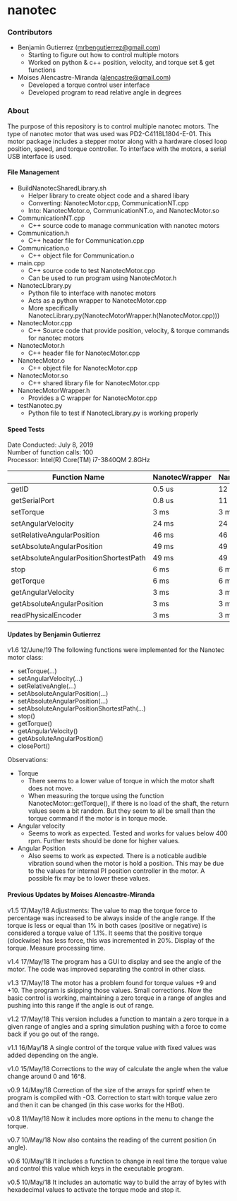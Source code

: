 # nanotec

### Contributors
* Benjamin Gutierrez (mrbengutierrez@gmail.com)
  * Starting to figure out how to control multiple motors
  * Worked on python & c++ position, velocity, and torque set & get functions
* Moises Alencastre-Miranda (alencastre@gmail.com)
  * Developed a torque control user interface
  * Developed program to read relative angle in degrees


### About
The purpose of this repository is to control multiple nanotec motors. The type of nanotec motor that was used was PD2-C4118L1804-E-01. This motor package includes a stepper motor along with a hardware closed loop position, speed, and torque controller. To interface with the motors, a serial USB interface is used.


#### File Management
* BuildNanotecSharedLibrary.sh
  * Helper library to create object code and a shared libary
  * Converting: NanotecMotor.cpp, CommunicationNT.cpp
  * Into: NanotecMotor.o, CommunicationNT.o, and NanotecMotor.so
* CommunicationNT.cpp
  * C++ source code to manage communication with nanotec motors
* Communication.h
  * C++ header file for Communication.cpp
* Communication.o
  * C++ object file for Communication.o
* main.cpp
  * C++ source code to test NanotecMotor.cpp
  * Can be used to run program using NanotecMotor.h
* NanotecLibrary.py
  * Python file to interface with nanotec motors
  * Acts as a python wrapper to NanotecMotor.cpp
  * More specifically NanotecLibrary.py(NanotecMotorWrapper.h(NanotecMotor.cpp)))
* NanotecMotor.cpp
  * C++ Source code that provide position, velocity, & torque commands for nanotec motors
* NanotecMotor.h
  * C++ header file for NanotecMotor.cpp
* NanotecMotor.o
  * C++ object file for NanotecMotor.cpp
* NanotecMotor.so
  * C++ shared library file for NanotecMotor.cpp
* NanotecMotorWrapper.h
  * Provides a C wrapper for NanotecMotor.cpp
* testNanotec.py
  * Python file to test if NanotecLibrary.py is working properly


#### Speed Tests

Date Conducted: July 8, 2019  
Number of function calls: 100  
Processor: Intel(R) Core(TM) i7-3840QM 2.8GHz   


| Function Name                           | NanotecWrapper | NanotecSharedMemory | NanotecNetwork |
| --------------------------------------- | -------------- | ------------------- | -------------- |
| getID                                   | 0.5 us         | 12 us               | 27 us          |
| getSerialPort                           | 0.8 us         | 11 us               | 24 us          |
| setTorque                               | 3 ms           | 3 ms                | 3 ms           |
| setAngularVelocity                      | 24 ms          | 24 ms               | 24 ms          |
| setRelativeAngularPosition              | 46 ms          | 46 ms               | 46 ms          |
| setAbsoluteAngularPosition              | 49 ms          | 49 ms               | 49 ms          |
| setAbsoluteAngularPositionShortestPath  | 49 ms          | 49 ms               | 49 ms          |
| stop                                    | 6 ms           | 6 ms                | 6 ms           |
| getTorque                               | 6 ms           | 6 ms                | 6 ms           |
| getAngularVelocity                      | 3 ms           | 3 ms                | 3 ms           |
| getAbsoluteAngularPosition              | 3 ms           | 3 ms                | 3 ms           |
| readPhysicalEncoder                     | 3 ms           | 3 ms                | 3 ms           |







#### Updates by Benjamin Gutierrez
v1.6 12/June/19 
The following functions were implemented for the Nanotec motor class:
* setTorque(...)
* setAngularVelocity(...)
* setRelativeAngle(...) 
* setAbsoluteAngularPosition(...)
* setAbsoluteAngularPosition(...)
* setAbsoluteAngularPositionShortestPath(...)
* stop()
* getTorque()
* getAngularVelocity()
* getAbsoluteAngularPosition()
* closePort()

Observations:
* Torque
  * There seems to a lower value of torque in which the motor shaft does not move.
  * When measuring the torque using the function NanotecMotor::getTorque(), if there is no load of the shaft, the return values seem a bit random.
    But they seem to all be small than the torque command if the motor is in torque mode.
* Angular velocity
  * Seems to work as expected. Tested and works for values below 400 rpm. Further tests should be done for higher values.
* Angular Position
  * Also seems to work as expected. There is a noticable audible vibration sound when the motor is hold a position.
    This may be due to the values for internal PI position controller in the motor. A possible fix may be to lower these values.



#### Previous Updates by Moises Alencastre-Miranda
v1.5 17/May/18 Adjustments: The value to map the torque force to percentage was
               increased to be always inside of the angle range. If the torque
               is less or equal than 1% in both cases (positive or negative) is
               considered a torque value of 1.1%. It seems that the positive
               torque (clockwise) has less force, this was incremented in 20%.
               Display of the torque. Measure processing time.

v1.4 17/May/18 The program has a GUI to display and see the angle of the motor.
               The code was improved separating the control in other class.

v1.3 17/May/18 The motor has a problem found for torque values +9 and +10. The
               program is skipping those values. Small corrections. Now the
               basic control is working, maintaining a zero torque in a range of
               angles and pushing into this range if the angle is out of range.

v1.2 17/May/18 This version includes a function to mantain a zero torque in a
               given range of angles and a spring simulation pushing with a
               force to come back if you go out of the range.

v1.1 16/May/18 A single control of the torque value with fixed values was added
               depending on the angle.

v1.0 15/May/18 Corrections to the way of calculate the angle when the value
               change around 0 and 16^8.

v0.9 14/May/18 Correction of the size of the arrays for sprintf when te program
               is compiled with -O3. Correction to start with torque value zero
               and then it can be changed (in this case works for the HBot).

v0.8 11/May/18 Now it includes more options in the menu to change the torque.

v0.7 10/May/18 Now also contains the reading of the current position (in angle).

v0.6 10/May/18 It includes a function to change in real time the torque value
               and control this value which keys in the executable program.

v0.5 10/May/18 It includes an automatic way to build the array of bytes with
               hexadecimal values to activate the torque mode and stop it.
